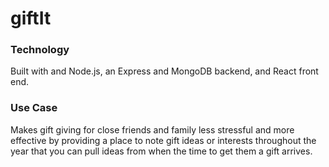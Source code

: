 # giftIt

### Technology
Built with and Node.js, an Express and MongoDB backend, and React front end.

### Use Case 
Makes gift giving for close friends and family less stressful and more effective by providing a place to note gift ideas or interests throughout the year that you can pull ideas from when the time to get them a gift arrives.
